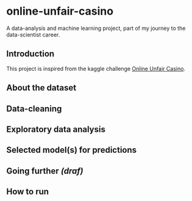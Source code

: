 # online-unfair-casino
A data-analysis and machine learning project, part of my journey to the data-scientist career.

## Introduction
This project is inspired from the kaggle challenge [Online Unfair Casino](https://www.kaggle.com/code/andreylovyagin/online-unfair-casino-example/data).

## About the dataset

## Data-cleaning

## Exploratory data analysis

## Selected model(s) for predictions

## Going further *(draf)*

## How to run
